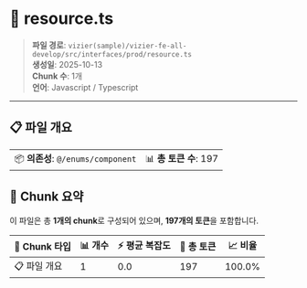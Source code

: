 # 📄 resource.ts

> **파일 경로**: `vizier(sample)/vizier-fe-all-develop/src/interfaces/prod/resource.ts`  
> **생성일**: 2025-10-13  
> **Chunk 수**: 1개  
> **언어**: Javascript / Typescript
---


## 📋 파일 개요

| | |
|--|--|
| 📦 **의존성**: `@/enums/component` | 📊 **총 토큰 수**: 197 |






## 🧩 Chunk 요약

이 파일은 총 **1개의 chunk**로 구성되어 있으며, **197개의 토큰**을 포함합니다.

| 🧩 Chunk 타입 | 📊 개수 | ⚡ 평균 복잡도 | 📝 총 토큰 | 📈 비율 |
|---------------|--------|-------------|----------|--------|
| 📋 파일 개요 | 1 | 0.0 | 197 | 100.0% |

